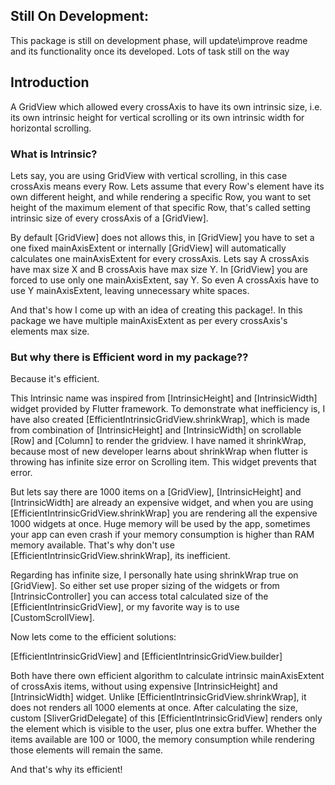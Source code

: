 ## Still On Development:
This package is still on development phase, will update\improve readme and its functionality once its developed.
Lots of task still on the way

## Introduction

A GridView which allowed every crossAxis to have its own intrinsic size, i.e.
its own intrinsic height for vertical scrolling or its own intrinsic width for horizontal scrolling.
### What is Intrinsic?
Lets say, you are using GridView with vertical scrolling, in this case crossAxis means every Row.
Lets assume that every Row's element have its own different height, and while rendering a specific Row,
you want to set height of the maximum element of that specific Row,
that's called setting intrinsic size of every crossAxis of a [GridView].

By default [GridView] does not allows this, in [GridView] you have to set a one fixed mainAxisExtent
or internally [GridView] will automatically calculates one mainAxisExtent for every crossAxis.
Lets say A crossAxis have max size X and B crossAxis have max size Y.
In [GridView] you are forced to use only one mainAxisExtent, say Y.
So even A crossAxis have to use Y mainAxisExtent, leaving unnecessary white spaces.

And that's how I come up with an idea of creating this package!.
In this package we have multiple mainAxisExtent as per every crossAxis's elements max size.

### But why there is Efficient word in my package??
Because it's efficient.

This Intrinsic name was inspired from [IntrinsicHeight] and [IntrinsicWidth] widget provided by Flutter framework.
To demonstrate what inefficiency is, I have also created [EfficientIntrinsicGridView.shrinkWrap],
which is made from combination of [IntrinsicHeight] and [IntrinsicWidth]
on scrollable [Row] and [Column] to render the gridview.
I have named it shrinkWrap, because most of new developer learns about shrinkWrap
when flutter is throwing has infinite size error on Scrolling item.
This widget prevents that error.

But lets say there are 1000 items on a [GridView], [IntrinsicHeight] and [IntrinsicWidth] are already an expensive widget,
and when you are using [EfficientIntrinsicGridView.shrinkWrap] you are rendering all the expensive 1000 widgets at once.
Huge memory will be used by the app, sometimes your app can even crash
if your memory consumption is higher than RAM memory available.
That's why don't use [EfficientIntrinsicGridView.shrinkWrap], its inefficient.

Regarding has infinite size, I personally hate using shrinkWrap true on [GridView].
So either set use proper sizing of the widgets or from [IntrinsicController]
you can access total calculated size of the [EfficientIntrinsicGridView],
or my favorite way is to use [CustomScrollView].

Now lets come to the efficient solutions:

[EfficientIntrinsicGridView] and [EfficientIntrinsicGridView.builder]

Both have there own efficient algorithm to calculate intrinsic mainAxisExtent of crossAxis items,
without using expensive [IntrinsicHeight] and [IntrinsicWidth] widget.
Unlike [EfficientIntrinsicGridView.shrinkWrap], it does not renders all 1000 elements at once.
After calculating the size, custom [SliverGridDelegate] of this [EfficientIntrinsicGridView]
renders only the element which is visible to the user, plus one extra buffer.
Whether the items available are 100 or 1000, the memory consumption
while rendering those elements will remain the same.

And that's why its efficient!
